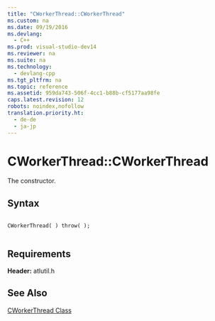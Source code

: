 ```yaml
---
title: "CWorkerThread::CWorkerThread"
ms.custom: na
ms.date: 09/19/2016
ms.devlang: 
  - C++
ms.prod: visual-studio-dev14
ms.reviewer: na
ms.suite: na
ms.technology: 
  - devlang-cpp
ms.tgt_pltfrm: na
ms.topic: reference
ms.assetid: 959da743-506f-4cc1-b88b-cf5177aa98fe
caps.latest.revision: 12
robots: noindex,nofollow
translation.priority.ht: 
  - de-de
  - ja-jp
---
```

# CWorkerThread::CWorkerThread
The constructor.  
  
## Syntax  
  
```  
  
CWorkerThread( ) throw( );  
  
```  
  
## Requirements  
 **Header:** atlutil.h  
  
## See Also  
 [CWorkerThread Class](../vs140/CWorkerThread-Class.md)